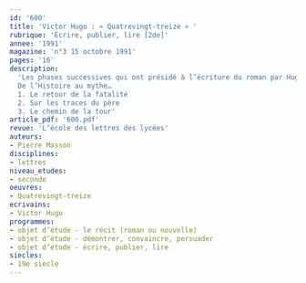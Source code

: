 ```yaml
---
id: '600'
title: 'Victor Hugo : « Quatrevingt-treize » '
rubrique: 'Écrire, publier, lire [2de]'
annee: '1991'
magazine: 'n°3 15 octobre 1991'
pages: '16'
description: 
  'Les phases successives qui ont présidé à l’écriture du roman par Hugo… Jusqu’en 1870, il prépare ce volet d’une trilogie politique dans l’esprit d’un roman à thèse. L’année 1871 va modifier ses repères : il s’écarte de l’apologie, prévue initialement, du massacre de 1793…
  De l’Histoire au mythe…
  1. Le retour de la fatalité
  2. Sur les traces du père
  3. Le chemin de la tour'
article_pdf: '600.pdf'
revue: 'L’école des lettres des lycées'
auteurs:
- Pierre Masson
disciplines:
- lettres
niveau_etudes:
- seconde
oeuvres:
- Quatrevingt-treize
ecrivains:
- Victor Hugo
programmes:
- objet d’étude - le récit (roman ou nouvelle)
- objet d’étude - démontrer, convaincre, persuader
- objet d’étude - écrire, publier, lire
siecles:
- 19e siècle
---
```

